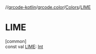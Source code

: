 //[qrcode-kotlin](../../../index.md)/[qrcode.color](../index.md)/[Colors](index.md)/[LIME](-l-i-m-e.md)

# LIME

[common]\
const val [LIME](-l-i-m-e.md): [Int](https://kotlinlang.org/api/latest/jvm/stdlib/kotlin/-int/index.html)
